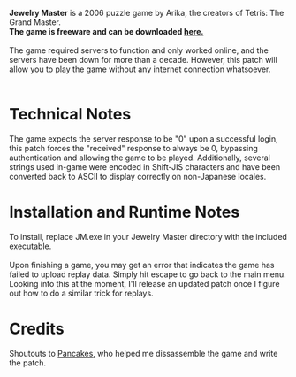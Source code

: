 **Jewelry Master** is a 2006 puzzle game by Arika, the creators of Tetris: The Grand Master. <br>
**The game is freeware and can be downloaded [here.](http://web.archive.org/web/20070629133551/http://www.arika.co.jp/arika_eng/download/down3.html)**<br>
<br>
The game required servers to function and only worked online, and the servers have been down for more than a decade. However, this patch will allow you to play the game without any internet connection whatsoever.
<br>
<br>
# Technical Notes
The game expects the server response to be "0" upon a successful login, this patch forces the "received" response to always be 0, bypassing authentication and allowing the game to be played. Additionally, several strings used in-game were encoded in Shift-JIS characters and have been converted back to ASCII to display correctly on non-Japanese locales.<br>
# Installation and Runtime Notes
To install, replace JM.exe in your Jewelry Master directory with the included executable.<br>
<br>
Upon finishing a game, you may get an error that indicates the game has failed to upload replay data. Simply hit escape to go back to the main menu. Looking into this at the moment, I'll release an updated patch once I figure out how to do a similar trick for replays.
# Credits
Shoutouts to [Pancakes](https://github.com/patapancakes), who helped me dissassemble the game and write the patch.
